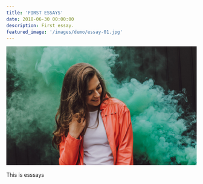 ```yaml
---
title: 'FIRST ESSAYS'
date: 2018-06-30 00:00:00
description: First essay.
featured_image: '/images/demo/essay-01.jpg'
---
```


![](/images/demo/landscape-01.jpg)

This is esssays
